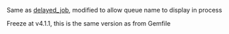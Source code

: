 Same as [delayed_job](https://github.com/collectiveidea/delayed_job), modified to allow queue name to display in process 

Freeze at v4.1.1, this is the same version as from Gemfile
